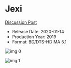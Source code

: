 # Jexi

[Discussion Post](https://www.avsforum.com/threads/bass-eq-for-filtered-movies.2995212/post-59115024)

* Release Date: 2020-01-14
* Production Year: 2019
* Format: BD/DTS-HD MA 5.1

![img 0](https://i.imgur.com/TlKaLok.jpg)

![img 1](https://i.imgur.com/5t0pgJ9.png)

